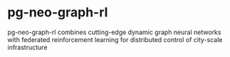 # pg-neo-graph-rl
pg-neo-graph-rl combines cutting-edge dynamic graph neural networks with federated reinforcement learning for distributed control of city-scale infrastructure
